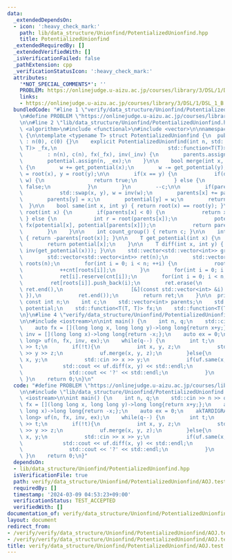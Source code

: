 ```yaml
---
data:
  _extendedDependsOn:
  - icon: ':heavy_check_mark:'
    path: lib/data_structure/Unionfind/PotentializedUnionfind.hpp
    title: PotentializedUnionfind
  _extendedRequiredBy: []
  _extendedVerifiedWith: []
  _isVerificationFailed: false
  _pathExtension: cpp
  _verificationStatusIcon: ':heavy_check_mark:'
  attributes:
    '*NOT_SPECIAL_COMMENTS*': ''
    PROBLEM: https://onlinejudge.u-aizu.ac.jp/courses/library/3/DSL/1/DSL_1_B
    links:
    - https://onlinejudge.u-aizu.ac.jp/courses/library/3/DSL/1/DSL_1_B
  bundledCode: "#line 1 \"verify/data_structure/Unionfind/PotentializedUnionfind/AOJ.test.cpp\"\
    \n#define PROBLEM \"https://onlinejudge.u-aizu.ac.jp/courses/library/3/DSL/1/DSL_1_B\"\
    \n\n#line 2 \"lib/data_structure/Unionfind/PotentializedUnionfind.hpp\"\n\n#include\
    \ <algorithm>\n#include <functional>\n#include <vector>\n\nnamespace akTARDIGRADE13\
    \ {\n\ntemplate <typename T> struct PotentializedUnionfind {\n  public:\n    PotentializedUnionfind()\
    \ : n(0), c(0) {}\n    explicit PotentializedUnionfind(int n, std::function<T(T,\
    \ T)> _fx,\n                                    std::function<T(T)> _inv, T _ex)\n\
    \        : n(n), c(n), fx(_fx), inv(_inv) {\n        parents.assign(n, -1);\n\
    \        potential.assign(n, _ex);\n    }\n\n    bool merge(int x, int y, T w)\
    \ {\n        w += get_potential(x);\n        w -= get_potential(y);\n        x\
    \ = root(x), y = root(y);\n\n        if(x == y) {\n            if(diff(x, y) ==\
    \ w) {\n                return true;\n            } else {\n                return\
    \ false;\n            }\n        }\n        --c;\n\n        if(parents[x] > parents[y])\n\
    \            std::swap(x, y), w = inv(w);\n        parents[x] += parents[y];\n\
    \        parents[y] = x;\n        potential[y] = w;\n        return true;\n  \
    \  }\n\n    bool same(int x, int y) { return root(x) == root(y); }\n\n    int\
    \ root(int x) {\n        if(parents[x] < 0) {\n            return x;\n       \
    \ } else {\n            int r = root(parents[x]);\n            potential[x] =\
    \ fx(potential[x], potential[parents[x]]);\n            return parents[x] = r;\n\
    \        }\n    }\n\n    int count_group() { return c; }\n\n    int size(int x)\
    \ { return -parents[root(x)]; }\n\n    T get_potential(int x) {\n        root(x);\n\
    \        return potential[x];\n    }\n\n    T diff(int x, int y) { return fx(get_potential(y),\
    \ inv(get_potential(x))); }\n\n    std::vector<std::vector<int>> groups() {\n\
    \        std::vector<std::vector<int>> ret(n);\n        std::vector<int> cnt(n),\
    \ roots(n);\n        for(int i = 0; i < n; ++i) {\n            roots[i] = root(i);\n\
    \            ++cnt[roots[i]];\n        }\n        for(int i = 0; i < n; ++i)\n\
    \            ret[i].reserve(cnt[i]);\n        for(int i = 0; i < n; ++i)\n   \
    \         ret[roots[i]].push_back(i);\n        ret.erase(\n            remove_if(ret.begin(),\
    \ ret.end(),\n                      [&](const std::vector<int> &i) { return i.empty();\
    \ }),\n            ret.end());\n        return ret;\n    }\n\n  private:\n   \
    \ const int n;\n    int c;\n    std::vector<int> parents;\n    std::vector<T>\
    \ potential;\n    std::function<T(T, T)> fx;\n    std::function<T(T)> inv;\n};\n\
    \n}\n#line 4 \"verify/data_structure/Unionfind/PotentializedUnionfind/AOJ.test.cpp\"\
    \n\n#include <iostream>\n\nint main() {\n    int n, q;\n    std::cin >> n >> q;\n\
    \    auto fx = [](long long x, long long y)->long long{return x+y;};\n    auto\
    \ inv = [](long long x)->long long{return -x;};\n    auto ex = 0;\n    akTARDIGRADE13::PotentializedUnionfind<long\
    \ long> uf(n, fx, inv, ex);\n    while(q--) {\n        int t;\n        std::cin\
    \ >> t;\n        if(!t){\n            int x, y, z;\n            std::cin >> x\
    \ >> y >> z;\n            uf.merge(x, y, z);\n        }else{\n            int\
    \ x, y;\n            std::cin >> x >> y;\n            if(uf.same(x, y)){\n   \
    \             std::cout << uf.diff(x, y) << std::endl;\n            }else{\n \
    \               std::cout << '?' << std::endl;\n            }\n        }\n   \
    \ }\n    return 0;\n}\n"
  code: "#define PROBLEM \"https://onlinejudge.u-aizu.ac.jp/courses/library/3/DSL/1/DSL_1_B\"\
    \n\n#include \"lib/data_structure/Unionfind/PotentializedUnionfind.hpp\"\n\n#include\
    \ <iostream>\n\nint main() {\n    int n, q;\n    std::cin >> n >> q;\n    auto\
    \ fx = [](long long x, long long y)->long long{return x+y;};\n    auto inv = [](long\
    \ long x)->long long{return -x;};\n    auto ex = 0;\n    akTARDIGRADE13::PotentializedUnionfind<long\
    \ long> uf(n, fx, inv, ex);\n    while(q--) {\n        int t;\n        std::cin\
    \ >> t;\n        if(!t){\n            int x, y, z;\n            std::cin >> x\
    \ >> y >> z;\n            uf.merge(x, y, z);\n        }else{\n            int\
    \ x, y;\n            std::cin >> x >> y;\n            if(uf.same(x, y)){\n   \
    \             std::cout << uf.diff(x, y) << std::endl;\n            }else{\n \
    \               std::cout << '?' << std::endl;\n            }\n        }\n   \
    \ }\n    return 0;\n}"
  dependsOn:
  - lib/data_structure/Unionfind/PotentializedUnionfind.hpp
  isVerificationFile: true
  path: verify/data_structure/Unionfind/PotentializedUnionfind/AOJ.test.cpp
  requiredBy: []
  timestamp: '2024-03-09 04:53:23+09:00'
  verificationStatus: TEST_ACCEPTED
  verifiedWith: []
documentation_of: verify/data_structure/Unionfind/PotentializedUnionfind/AOJ.test.cpp
layout: document
redirect_from:
- /verify/verify/data_structure/Unionfind/PotentializedUnionfind/AOJ.test.cpp
- /verify/verify/data_structure/Unionfind/PotentializedUnionfind/AOJ.test.cpp.html
title: verify/data_structure/Unionfind/PotentializedUnionfind/AOJ.test.cpp
---
```

